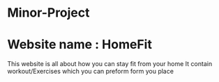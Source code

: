 # Minor-Project
# Website name : HomeFit
  This website is all about how you can stay fit from your home 
  It contain workout/Exercises which you can preform form you place 

